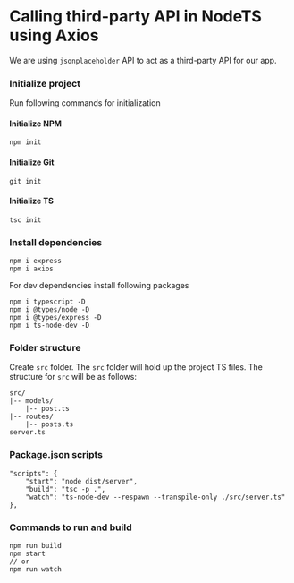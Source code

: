 # Calling third-party API in NodeTS using Axios
We are using `jsonplaceholder` API to act as a third-party API for our app.

### Initialize project
Run following commands for initialization

#### Initialize NPM
```
npm init
```

#### Initialize Git
```
git init
```

#### Initialize TS
```
tsc init
```

### Install dependencies
```
npm i express
npm i axios
```
For dev dependencies install following packages
```
npm i typescript -D
npm i @types/node -D
npm i @types/express -D
npm i ts-node-dev -D
```

### Folder structure
Create `src` folder. The `src` folder will hold up the project TS files. The structure for `src` will be as follows:
```
src/
|-- models/
    |-- post.ts
|-- routes/
    |-- posts.ts
server.ts
```

### Package.json scripts
```
"scripts": {
    "start": "node dist/server",
    "build": "tsc -p .",
    "watch": "ts-node-dev --respawn --transpile-only ./src/server.ts"
},
```

### Commands to run and build
```
npm run build
npm start
// or
npm run watch
```